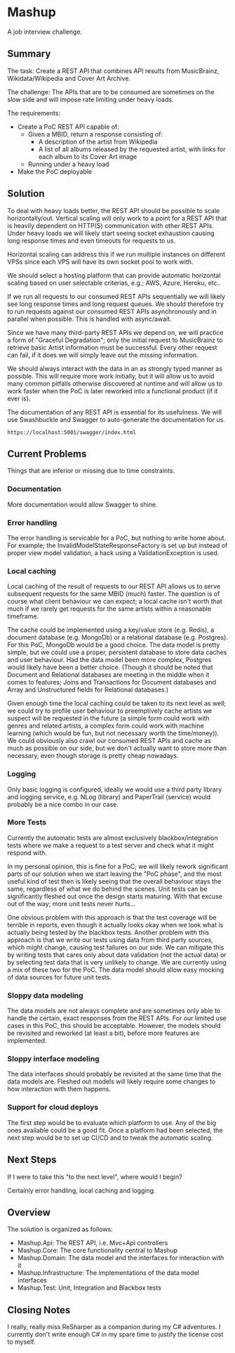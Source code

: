 
# Mashup

A job interview challenge.

## Summary

The task: Create a REST API that combines API results from MusicBrainz,
Wikidata​/​Wikipedia and Cover Art Archive.

The challenge: The APIs that are to be consumed are sometimes on the
slow side and will impose rate limiting under heavy loads.

The requirements:

- Create a PoC REST API capable of:
  - Given a MBID, return a response consisting of:
    - A description of the artist from Wikipedia
    - A list of all albums released by the requested artist, with links
      for each album to its Cover Art image
  - Running under a heavy load
- Make the PoC deployable

## Solution

To deal with heavy loads better, the REST API should be possible to scale
horizontally/out. Vertical scaling will only work to a point for a REST
API that is heavily dependent on HTTP(S) communication with other REST APIs.
Under heavy loads we will likely start seeing socket exhaustion causing
long response times and even timeouts for requests to us.

Horizontal scaling can address this if we run multiple instances on different
VPSs since each VPS will have its own socket pool to work with.

We should select a hosting platform that can provide automatic horizontal
scaling based on user selectable criterias, e.g.; AWS, Azure, Heroku, etc..

If we run all requests to our consumed REST APIs sequentially we will likely
see long response times and long request queues. We should therefore try to
run requests against our consumed REST APIs asynchronously and in parallel
when possible. This is handled with async/await.

Since we have many third-party REST APIs we depend on, we will practice
a form of "Graceful Degradation"; only the initial request to MusicBrainz
to retrieve basic Artist information must be successful. Every other
request can fail, if it does we will simply leave out the missing information.

We should always interact with the data in an as strongly typed manner
as possible. This will require more work initially, but it will allow us
to avoid many common pitfalls otherwise discovered at runtime and will
allow us to work faster when the PoC is later reworked into a functional
product (if it ever is).

The documentation of any REST API is essential for its usefulness. We will
use Swashbuckle and Swagger to auto-generate the documentation for us.

    https://localhost:5001/swagger/index.html

## Current Problems

Things that are inferior or missing due to time constraints.

### Documentation

More documentation would allow Swagger to shine.

### Error handling

The error handling is servicable for a PoC, but nothing to write home about.
For example; the InvalidModelStateResponseFactory is set up but instead of
proper view model validation, a hack using a ValidationException is used.

### Local caching

Local caching of the result of requests to our REST API allows us to serve
subsequent requests for the same MBID (much) faster. The question is of course
what client behaviour we can expect; a local cache isn't worth that much
if we rarely get requests for the same artists within a reasonable timeframe.

The cache could be implemented using a key/value store (e.g. Redis), a
document database (e.g. MongoDb) or a relational database (e.g. Postgres).
For this PoC, MongoDb would be a good choice. The data model is pretty simple,
but we could use a proper, persistent database to store data caches and user
behaviour. Had the data model been more complex, Postgres would likely have
been a better choice. (Though it should be noted that Document and Relational
databases are meeting in the middle when it comes to features; Joins and
Transactions for Document databases and Array and Unstructured fields for
Relational databases.)

Given enough time the local caching could be taken to its next level as
well; we could try to profile user behaviour to preemptively cache artists
we suspect will be requested in the future (a simple form could work with
genres and related artists, a complex form could work with machine learning
(which would be fun, but not necessary worth the time/money)). We could
obviously also crawl our consumed REST APIs and cache as much as possible
on our side, but we don't actually want to store more than necessary, even
though storage is pretty cheap nowadays.

### Logging

Only basic logging is configured, ideally we would use a third party
library and logging service, e.g. NLog (library) and PaperTrail (service)
would probably be a nice combo in our case.

### More Tests

Currently the automatic tests are almost exclusively blackbox/integration
tests where we make a request to a test server and check what it might
respond with.

In my personal opinion, this is fine for a PoC; we will likely rework
significant parts of our solution when we start leaving the "PoC phase",
and the most useful kind of test then is likely seeing that the overall
behaviour stays the same, regardless of what we do behind the scenes.
Unit tests can be significantly fleshed out once the design starts maturing.
With that excuse out of the way; more unit tests never hurts...

One obvious problem with this approach is that the test coverage will
be terrible in reports, even though it actually looks okay when we look
what is actually being tested by the blackbox tests. Another problem with
this approach is that we write our tests using data from third party sources,
which might change, causing test failures on our side. We can mitigate this
by writing tests that cares only about data validation (not the actual data)
or by selecting test data that is very unlikely to change. We are currently
using a mix of these two for the PoC. The data model should allow easy
mocking of data sources for future unit tests.

### Sloppy data modeling

The data models are not always complete and are sometimes only able to
handle the certain, exact responses from the REST APIs. For our limited
use cases in this PoC, this should be acceptable. However, the models
should be revisited and reworked (at least a bit), before more features
are implemented.

### Sloppy interface modeling

The data interfaces should probably be revisited at the same time that
the data models are. Fleshed out models will likely require some changes
to how interaction with them happens.

### Support for cloud deploys

The first step would be to evaluate which platform to use. Any of the big
ones available could be a good fit. Once a platform had been selected, the
next step would be to set up CI/CD and to tweak the automatic scaling.

## Next Steps

If I were to take this "to the next level", where would I begin?

Certainly error handling, local caching and logging.

## Overview

The solution is organized as follows:

- Mashup.Api: The REST API, i.e. Mvc+Api controllers
- Mashup.Core: The core functionality central to Mashup
- Mashup.Domain: The data model and the interfaces for interaction with it
- Mashup.Infrastructure: The implementations of the data model interfaces
- Mashup.Test: Unit, Integration and Blackbox tests

## Closing Notes

I really, really miss ReSharper as a companion during my C# adventures. I
currently don't write enough C# in my spare time to justify the license cost
to myself.
